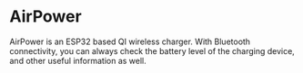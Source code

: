 # AirPower
AirPower is an ESP32 based QI wireless charger. With Bluetooth connectivity, you can always check the battery level of the charging device, and other useful information as well.

